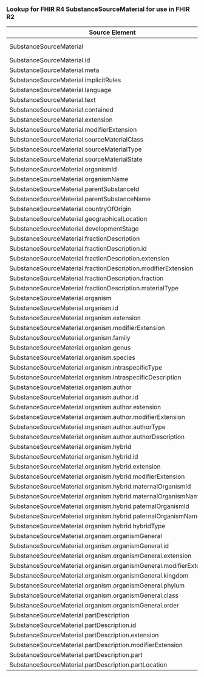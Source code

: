 ### Lookup for FHIR R4 SubstanceSourceMaterial for use in FHIR R2

| Source Element | Usage | Target |
| -------------- | ----- | ------ |
| SubstanceSourceMaterial | UseExtension | http://hl7.org/fhir/4.0/StructureDefinition/extension-SubstanceSourceMaterial |
| SubstanceSourceMaterial.id | UseExtensionFromAncestor | - |
| SubstanceSourceMaterial.meta | UseExtensionFromAncestor | - |
| SubstanceSourceMaterial.implicitRules | UseExtensionFromAncestor | - |
| SubstanceSourceMaterial.language | UseExtensionFromAncestor | - |
| SubstanceSourceMaterial.text | UseExtensionFromAncestor | - |
| SubstanceSourceMaterial.contained | UseExtensionFromAncestor | - |
| SubstanceSourceMaterial.extension | UseExtensionFromAncestor | - |
| SubstanceSourceMaterial.modifierExtension | UseExtensionFromAncestor | - |
| SubstanceSourceMaterial.sourceMaterialClass | UseExtensionFromAncestor | - |
| SubstanceSourceMaterial.sourceMaterialType | UseExtensionFromAncestor | - |
| SubstanceSourceMaterial.sourceMaterialState | UseExtensionFromAncestor | - |
| SubstanceSourceMaterial.organismId | UseExtensionFromAncestor | - |
| SubstanceSourceMaterial.organismName | UseExtensionFromAncestor | - |
| SubstanceSourceMaterial.parentSubstanceId | UseExtensionFromAncestor | - |
| SubstanceSourceMaterial.parentSubstanceName | UseExtensionFromAncestor | - |
| SubstanceSourceMaterial.countryOfOrigin | UseExtensionFromAncestor | - |
| SubstanceSourceMaterial.geographicalLocation | UseExtensionFromAncestor | - |
| SubstanceSourceMaterial.developmentStage | UseExtensionFromAncestor | - |
| SubstanceSourceMaterial.fractionDescription | UseExtensionFromAncestor | - |
| SubstanceSourceMaterial.fractionDescription.id | UseExtensionFromAncestor | - |
| SubstanceSourceMaterial.fractionDescription.extension | UseExtensionFromAncestor | - |
| SubstanceSourceMaterial.fractionDescription.modifierExtension | UseExtensionFromAncestor | - |
| SubstanceSourceMaterial.fractionDescription.fraction | UseExtensionFromAncestor | - |
| SubstanceSourceMaterial.fractionDescription.materialType | UseExtensionFromAncestor | - |
| SubstanceSourceMaterial.organism | UseExtensionFromAncestor | - |
| SubstanceSourceMaterial.organism.id | UseExtensionFromAncestor | - |
| SubstanceSourceMaterial.organism.extension | UseExtensionFromAncestor | - |
| SubstanceSourceMaterial.organism.modifierExtension | UseExtensionFromAncestor | - |
| SubstanceSourceMaterial.organism.family | UseExtensionFromAncestor | - |
| SubstanceSourceMaterial.organism.genus | UseExtensionFromAncestor | - |
| SubstanceSourceMaterial.organism.species | UseExtensionFromAncestor | - |
| SubstanceSourceMaterial.organism.intraspecificType | UseExtensionFromAncestor | - |
| SubstanceSourceMaterial.organism.intraspecificDescription | UseExtensionFromAncestor | - |
| SubstanceSourceMaterial.organism.author | UseExtensionFromAncestor | - |
| SubstanceSourceMaterial.organism.author.id | UseExtensionFromAncestor | - |
| SubstanceSourceMaterial.organism.author.extension | UseExtensionFromAncestor | - |
| SubstanceSourceMaterial.organism.author.modifierExtension | UseExtensionFromAncestor | - |
| SubstanceSourceMaterial.organism.author.authorType | UseExtensionFromAncestor | - |
| SubstanceSourceMaterial.organism.author.authorDescription | UseExtensionFromAncestor | - |
| SubstanceSourceMaterial.organism.hybrid | UseExtensionFromAncestor | - |
| SubstanceSourceMaterial.organism.hybrid.id | UseExtensionFromAncestor | - |
| SubstanceSourceMaterial.organism.hybrid.extension | UseExtensionFromAncestor | - |
| SubstanceSourceMaterial.organism.hybrid.modifierExtension | UseExtensionFromAncestor | - |
| SubstanceSourceMaterial.organism.hybrid.maternalOrganismId | UseExtensionFromAncestor | - |
| SubstanceSourceMaterial.organism.hybrid.maternalOrganismName | UseExtensionFromAncestor | - |
| SubstanceSourceMaterial.organism.hybrid.paternalOrganismId | UseExtensionFromAncestor | - |
| SubstanceSourceMaterial.organism.hybrid.paternalOrganismName | UseExtensionFromAncestor | - |
| SubstanceSourceMaterial.organism.hybrid.hybridType | UseExtensionFromAncestor | - |
| SubstanceSourceMaterial.organism.organismGeneral | UseExtensionFromAncestor | - |
| SubstanceSourceMaterial.organism.organismGeneral.id | UseExtensionFromAncestor | - |
| SubstanceSourceMaterial.organism.organismGeneral.extension | UseExtensionFromAncestor | - |
| SubstanceSourceMaterial.organism.organismGeneral.modifierExtension | UseExtensionFromAncestor | - |
| SubstanceSourceMaterial.organism.organismGeneral.kingdom | UseExtensionFromAncestor | - |
| SubstanceSourceMaterial.organism.organismGeneral.phylum | UseExtensionFromAncestor | - |
| SubstanceSourceMaterial.organism.organismGeneral.class | UseExtensionFromAncestor | - |
| SubstanceSourceMaterial.organism.organismGeneral.order | UseExtensionFromAncestor | - |
| SubstanceSourceMaterial.partDescription | UseExtensionFromAncestor | - |
| SubstanceSourceMaterial.partDescription.id | UseExtensionFromAncestor | - |
| SubstanceSourceMaterial.partDescription.extension | UseExtensionFromAncestor | - |
| SubstanceSourceMaterial.partDescription.modifierExtension | UseExtensionFromAncestor | - |
| SubstanceSourceMaterial.partDescription.part | UseExtensionFromAncestor | - |
| SubstanceSourceMaterial.partDescription.partLocation | UseExtensionFromAncestor | - |
